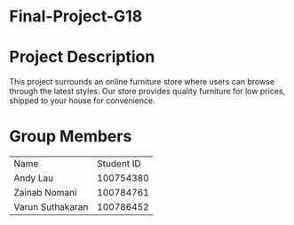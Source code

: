 # Final-Project-G18
<h1>Project Description</h1>
  <p>This project surrounds an online furniture store where users can browse
through the latest styles. Our store provides quality furniture for low prices, shipped to your house for convenience.</p>


<h1>Group Members</h1>
<table style="width:100%">
  <tr>
    <td>Name</td>
    <td>Student ID</td>
  </tr>
  <tr>
    <td>Andy Lau</td>
    <td>100754380</td>
  </tr>
  
   <tr>
    <td>Zainab Nomani</td>
    <td>100784761</td>
  </tr>
  
   <tr>
    <td>Varun Suthakaran</td>
    <td>100786452</td>
  </tr>
</table>

